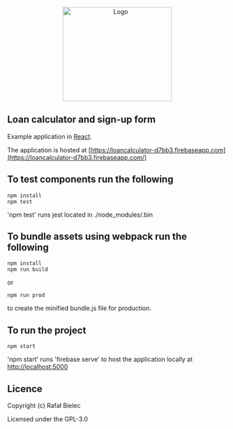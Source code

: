 <p align="center">
  <img src="https://rawgit.com/rbdevelopment/react-loan-calculator/master/public/images/logo.svg" alt="Logo" title="" width="250" height="216" />
</p>

## Loan calculator and sign-up form

Example application in [React](https://facebook.github.io/react).

The application is hosted at [https://loancalculator-d7bb3.firebaseapp.com](https://loancalculator-d7bb3.firebaseapp.com/)

## To test components run the following

```
npm install
npm test
```

'npm test' runs jest located in ./node_modules/.bin

## To bundle assets using webpack run the following

```
npm install
npm run build
```

or

```
npm run prod
```
to create the minified bundle.js file for production.

## To run the project

```
npm start
```

'npm start' runs 'firebase serve' to host the application locally at [http://localhost:5000](http://localhost:5000)

## Licence

Copyright (c) Rafał Bielec

Licensed under the GPL-3.0
